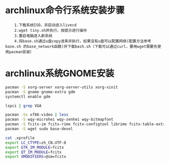 archlinux命令行系统安装步骤
===
		1.下载系统ISO，并启动进入livecd
		2.wget tiny.sh并执行，按提示进行操作
		3.重启电脑进入新系统
		4.将base.sh通过u盘copy进来并执行，如果没有u盘可以配置网络(配置方法参考base.sh 的base_network函数)并下载bash.sh（下载可以通过curl，要用wget需要先使用pacman安装）

archlinux系统GNOME安装
===
```bash
pacman -S xorg-server xorg-server-utils xorg-xinit
pacman -S gnome gnome-extra gdm
systemctl enable gdm

lspci | grep VGA

pacman -Ss xf86-video | less
pacman -S wqy-microhei wqy-zenhei wqy-bitmapfont
pacman -S fcitx-im fcitx-rime fcitx-configtool librime fcitx-table-extra fcitx-qt5
pacman -S wget sudo base-devel

cat .xprofile 
export LC_CTYPE=zh_CN.UTF-8
export GTK_IM_MODULE=fcitx
export QT_IM_MODULE=fcitx
export XMODIFIERS=@im=fcitx

```
